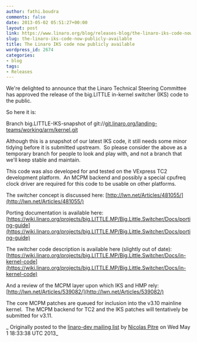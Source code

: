 ```yaml
---
author: fathi.boudra
comments: false
date: 2013-05-02 05:51:27+00:00
layout: post
link: https://www.linaro.org/blog/releases-blog/the-linaro-iks-code-now-publicly-available/
slug: the-linaro-iks-code-now-publicly-available
title: The Linaro IKS code now publicly available
wordpress_id: 2674
categories:
- blog
tags:
- Releases
---
```


We're delighted to announce that the Linaro Technical Steering Committee
has approved the release of the big.LITTLE in-kernel switcher (IKS) code
to the public.

So here it is:

Branch big.LITTLE-IKS-snapshot of
git://[git.linaro.org/landing-teams/working/arm/kernel.git](http://git.linaro.org/landing-teams/working/arm/kernel.git)

Although this is a snapshot of our latest IKS code, it still needs some
minor tidying before it is submitted upstream.  So please consider the
above as a temporary branch for people to look and play with, and not a
branch that we'll keep stable and maintain.

This code was also developed for and tested on the VExpress TC2
development platform.  An MCPM backend and possibly a special cpufreq
clock driver are required for this code to be usable on other platforms.

The switcher concept is discussed here:
[http://lwn.net/Articles/481055/](http://lwn.net/Articles/481055/)

Porting documentation is available here:
[https://wiki.linaro.org/projects/big.LITTLE.MP/Big.Little.Switcher/Docs/porting-guide](https://wiki.linaro.org/projects/big.LITTLE.MP/Big.Little.Switcher/Docs/porting-guide)

The switcher code description is available here (slightly out of date):
[https://wiki.linaro.org/projects/big.LITTLE.MP/Big.Little.Switcher/Docs/in-kernel-code](https://wiki.linaro.org/projects/big.LITTLE.MP/Big.Little.Switcher/Docs/in-kernel-code)

And a review of the MCPM layer upon which IKS and HMP rely:
[http://lwn.net/Articles/539082/](http://lwn.net/Articles/539082/)

The core MCPM patches are queued for inclusion into the v3.10 mainline
kernel.  The MCPM backend for TC2 and the IKS patches will tentatively
be submitted for v3.11.

_ Originally posted to the [linaro-dev mailing list](http://lists.linaro.org/pipermail/linaro-dev/2013-May/015882.html) by [Nicolas Pitre](http://www.linaro.org/linux-on-arm/meet-the-team/nicolas-pitre/) on Wed May 1 18:33:38 UTC 2013_
